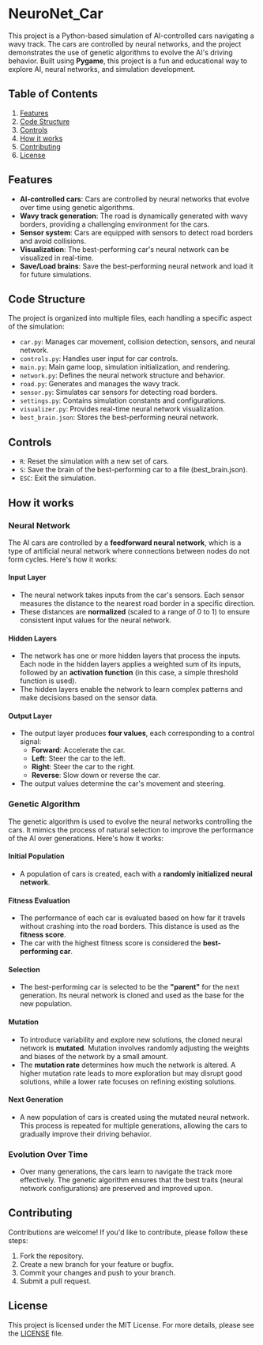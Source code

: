 # NeuroNet_Car

This project is a Python-based simulation of AI-controlled cars navigating a wavy track. The cars are controlled by neural networks, and the project demonstrates the use of genetic algorithms to evolve the AI's driving behavior. Built using **Pygame**, this project is a fun and educational way to explore AI, neural networks, and simulation development.
## Table of Contents

1. [Features](#features)
2. [Code Structure](#code-structure)
3. [Controls](#controls)
4. [How it works](#how-it-works)
5. [Contributing](#contributing)
6. [License](#license)

## Features

- **AI-controlled cars**: Cars are controlled by neural networks that evolve over time using genetic algorithms.
- **Wavy track generation**: The road is dynamically generated with wavy borders, providing a challenging environment for the cars.
- **Sensor system**: Cars are equipped with sensors to detect road borders and avoid collisions.
- **Visualization**: The best-performing car's neural network can be visualized in real-time.
- **Save/Load brains**: Save the best-performing neural network and load it for future simulations.

## Code Structure
The project is organized into multiple files, each handling a specific aspect of the simulation:

- `car.py`: Manages car movement, collision detection, sensors, and neural network.
- `controls.py`: Handles user input for car controls.
- `main.py`: Main game loop, simulation initialization, and rendering.
- `network.py`: Defines the neural network structure and behavior.
- `road.py`: Generates and manages the wavy track.
- `sensor.py`: Simulates car sensors for detecting road borders.
- `settings.py`: Contains simulation constants and configurations.
- `visualizer.py`: Provides real-time neural network visualization.
- `best_brain.json`: Stores the best-performing neural network.

## Controls
- `R`: Reset the simulation with a new set of cars.
- `S`: Save the brain of the best-performing car to a file (best_brain.json).
- `ESC`: Exit the simulation.

## How it works

### Neural Network

The AI cars are controlled by a **feedforward neural network**, which is a type of artificial neural network where connections between nodes do not form cycles. Here's how it works:

#### Input Layer
- The neural network takes inputs from the car's sensors. Each sensor measures the distance to the nearest road border in a specific direction.
- These distances are **normalized** (scaled to a range of 0 to 1) to ensure consistent input values for the neural network.
#### Hidden Layers
- The network has one or more hidden layers that process the inputs. Each node in the hidden layers applies a weighted sum of its inputs, followed by an **activation function** (in this case, a simple threshold function is used).
- The hidden layers enable the network to learn complex patterns and make decisions based on the sensor data.
#### Output Layer
- The output layer produces **four values**, each corresponding to a control signal:
  - **Forward**: Accelerate the car.
  - **Left**: Steer the car to the left.
  - **Right**: Steer the car to the right.
  - **Reverse**: Slow down or reverse the car.
- The output values determine the car's movement and steering.
### Genetic Algorithm
The genetic algorithm is used to evolve the neural networks controlling the cars. It mimics the process of natural selection to improve the performance of the AI over generations. Here's how it works:
#### Initial Population
- A population of cars is created, each with a **randomly initialized neural network**.
#### Fitness Evaluation
- The performance of each car is evaluated based on how far it travels without crashing into the road borders. This distance is used as the **fitness score**.
- The car with the highest fitness score is considered the **best-performing car**.
#### Selection
- The best-performing car is selected to be the **"parent"** for the next generation. Its neural network is cloned and used as the base for the new population.
#### Mutation
- To introduce variability and explore new solutions, the cloned neural network is **mutated**. Mutation involves randomly adjusting the weights and biases of the network by a small amount.
- The **mutation rate** determines how much the network is altered. A higher mutation rate leads to more exploration but may disrupt good solutions, while a lower rate focuses on refining existing solutions.
#### Next Generation
- A new population of cars is created using the mutated neural network. This process is repeated for multiple generations, allowing the cars to gradually improve their driving behavior.
### Evolution Over Time
- Over many generations, the cars learn to navigate the track more effectively. The genetic algorithm ensures that the best traits (neural network configurations) are preserved and improved upon.
## Contributing
Contributions are welcome! If you'd like to contribute, please follow these steps:
1. Fork the repository.
2. Create a new branch for your feature or bugfix.
3. Commit your changes and push to your branch.
4. Submit a pull request.

## License 

This project is licensed under the MIT License. For more details, please see the [LICENSE](LICENSE) file.
